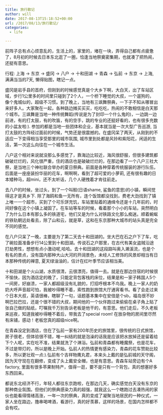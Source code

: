 ```yaml
---
title: 旅行散记
author: will
date: 2017-08-13T15:18:52+00:00
url: /2017/08/13/旅行散记/
categories:
  - life

---
```

前阵子总有点心烦意乱的，生活上的，家里的，堵在一块，弄得自己都有点疲惫了，8月初的时候去日本东北逛了一圈，恰逢当地祭奠密集期，也就凑了把热闹，还挺有意思。

行程: 上海 -> 东京 -> 盛冈 -> 八户 -> 十和田湖 -> 青森 -> 弘前 -> 东京 -> 上海, 满满当当的7天, 懒得贴图，瞎记一点。

盛冈是岩手县的首府，但刚到的时候感觉真是个大乡下啊，大白天，出了车站区域，步行1公里多的时间里只碰到了2个人，一个桥下睡觉的大叔，一个遛狗的，像个鬼城似的，超级不习惯。到了晚上，当地有三飒舞祭典，一下子不知从哪冒出来好多人。大家聚在一起，各种路边摊买买买，吃吃吃，热闹的不敢相信是白天那个城市。三飒舞是当地一种传统舞蹈(传说是为了封印一个什么鬼的)，一边跳一边前进，有的打太鼓，有的吹笛，有的空手，跳的专业的还挺好看的，也有很多充数的小盆友啦:). 参加的都是当地一些团体和企业，基本就当是一次大型广告巡游, 当打太鼓的方阵经过面前的时候，气势还是很震撼的。在盛冈呆了两天，从刚到的不适应一下变得相当享受那里的城市氛围, 城市里到处都是风铃和紫阳花，闲适的生活，第一次这么向往在一个城市生活。

八户这个相对来说就没那么多感觉了，靠海边比较近，海风很舒服，但很多建筑都破破烂烂的，风化很严重，住的酒店也是破破烂烂的，在那边看了一个八户三社大祭，是当地三个神社联合举办的夏日祭典。前面是各种穿着传统服装的游行队伍，后面是一座座装扮华丽的花车，啊啊啊，看到了超可爱的小萝莉, 还有很有趣的日本矮种马，超mini，还不太听话，几个人硬拽着才肯往前走。

去八户的时候，坐过头，到了一个叫鲛(日语shame, 鲨鱼的意思)的小镇，瞬间觉得这才是真乡下. 除了海鸥和鱼一无所有，连个饭馆都没找到，费老大劲找到了镇上唯一一个超市，买到了个可乐饼充饥，车站里贴着的通缉令还是十几年前的，时间好像在这个小镇上凝固了。在车站等车的时候，看着那个小小的车站，突然明白了为什么日本有那么多的铁道宅，他们又是为什么对铁路文化那么痴迷。顺着蜿蜒的铁轨朝远处看去，除了山和云，就是草，这和在东京那种大城市的站头真是完全不同的感觉。

在八户只呆了一晚，主要是为了第二天去十和田湖的。坐大巴在石之户下了车，吃了碗拉面准备步行14公里到十和田湖。传说石之户那里，在古代有美女盗贼沿途打劫男性，想想有点小激动呢,哈哈。去十和田湖的这段路叫奥入濑溪流，也是个有名的景点，没有国内那种大山大河的开阔景色，未经人工修饰的风景却相当有日本那种传统的禅意, 夏天绿油油的，估计在红叶季节应该相当美。

十和田湖是个火山湖，水质很清，云很漂亮，值得一去。就是在那边住宿的时候很不愉快，因为酒店定的晚了，只能定背包客栈的床位，结果是和一家子韩国人5个一间房，好崩溃，一家人都超级没有礼貌的，打招呼根本不鸟我。晚上一家人的奶奶大呼声音超可怕，我被吵得睡不着，索性跑到旅馆大厅通宵看书。看了会走过来个日本大叔，英语很棒，瞎聊了一句，话题基本集中在安倍是个sb，福岛很不妙啊巴拉巴拉，还是个很不错的大叔，期间他的一个伙伴跑过来偷偷在桌子角上贴了张自己做的贴纸，叮嘱我千万别告诉老板是他干的，有意思。他们走后，不久老板来巡夜，知道我被吵得睡不着后，带我去了special room! 在放杂物的房间里尽然有床铺，感动！老板您真的超级nice啊。

在青森没定到酒店，住在了弘前一家有200年历史的旅馆里，很传统的日式旅馆，房子很老，但体验很不错，唯一纠结的就是泡澡的话我是应该把水放掉还是留着给下个人呢，实在吃不准，结果就洗了个淋浴。弘前和青森都有睡魔祭，也是花车，不过是带灯的，所以是晚上开始。弘前人的热情更有感染力，青森的花车赞助比较多，所以更壮观一点:).弘前有个吉祥物鹰丸君，本来头上戴的是弘前城的天守阁，因为天守现在在翻修，变成了头上戴安全帽，也是有意思。青森车站旁边有个A factory, 里面有很多苹果制特产，值得一逛，要不是只有一个背包，真的想塞好多东西回来。

都说东北经济不行，年轻人都往东京跑啦，在那边几天，确实感觉白天没有东京的那种商业氛围。但他们的祭典感染力真的超强，就我这么一个瞎跑过去凑热闹的家伙也能看得情绪高涨，一年一次的祭典，真的变成了凝聚当地居民的一种仪式，一家人坐在路边，撸串喝啤酒，看游行，真的好羡慕，这样的场景，在国内怎样都不会有哎。
